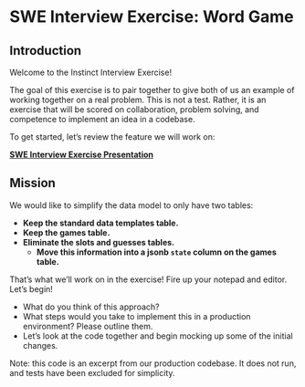 # SWE Interview Exercise: Word Game

## Introduction

Welcome to the Instinct Interview Exercise!

The goal of this exercise is to pair together to give both of us an example of working together on a real problem. This is not a test. Rather, it is an exercise that will be scored on collaboration, problem solving, and competence to implement an idea in a codebase.

To get started, let’s review the feature we will work on:

[**SWE Interview Exercise Presentation**](https://docs.google.com/presentation/d/1IcJBuyRc_tGDn6-LJmtNP0DdDSiW7I_uTn5ClYN7JCM/edit?usp=sharing)

## Mission

We would like to simplify the data model to only have two tables:

- **Keep the standard data templates table.**
- **Keep the games table.**
- **Eliminate the slots and guesses tables.**
    - **Move this information into a jsonb `state` column on the games table.**

That’s what we’ll work on in the exercise! Fire up your notepad and editor. Let’s begin!

- What do you think of this approach?
- What steps would you take to implement this in a production environment? Please outline them.
- Let’s look at the code together and begin mocking up some of the initial changes.

Note: this code is an excerpt from our production codebase. It does not run, and tests have been excluded for simplicity.